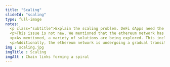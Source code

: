 ```yaml
--- 
title: "Scaling"
slideId: "scaling"
type: full-image
notes: 
  <p class="subtitle">Explain the scaling problem. DeFi dApps need the base layer they are built upon to find success, otherwise DeFi will have trouble catching up. There are a variety of possible scaling solutions that are being explored, like second layer networks and sharding.</p>
  <p>This issue is not new. We mentioned that the ethereum network has experienced backlogs, delays, and high fees (as mentioned earlier with Cryptokitties). There are multiple projects looking to solve this problem, and they have been working in a variety of ways to address the limitations of the network. The inability to scale must be addressed for DeFi dapps to grow, but the next generation of ethereum developers are well on their way to achieving this goal.</p>
  <p>As mentioned, a variety of solutions are being explored. This includes ways to improve the efficiency of payment processing or how smart contracts function. Many have to do with adding a "second layer" to the network that allows for the quicker processing of transactions.</p>
  <p>Additionally, the ethereum network is undergoing a gradual transition towards what is being called Eth 2.0, which includes a move to proof-of-stake mining that when combined with a viable second layer solution could make the way nodes reach consensus more efficient. Vitalik Buterin claims that a shift to Eth 2.0 will increase transaction throughput, scaling up from 2000 to 3000tx/second in the first couple of years to 100k tx/s once the ethereum 2.0 protocol is fully installed.</p>
img : scaling.jpg
imgTitle : Scaling
imgAlt : Chain links forming a spiral
---
```


